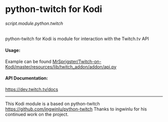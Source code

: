 # python-twitch for Kodi 
###### script.module.python.twitch

python-twitch for Kodi is module for interaction with the Twitch.tv API

#### Usage:
Example can be found [MrSprigster/Twitch-on-Kodi/master/resources/lib/twitch_addon/addon/api.py](https://github.com/MrSprigster/Twitch-on-Kodi/blob/master/resources/lib/twitch_addon/addon/api.py)

#### API Documentation:
https://dev.twitch.tv/docs

---
This Kodi module is a based on python-twitch https://github.com/ingwinlu/python-twitch
Thanks to ingwinlu for his continued work on the project.
